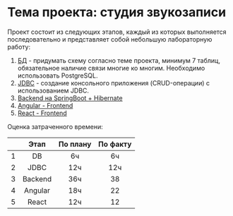 # Тема проекта: студия звукозаписи

Проект состоит из следующих этапов, каждый из которых выполняется последовательно и представляет собой небольшую лабораторную работу:

1. [БД](https://github.com/hsomrays/practice/tree/practice-db) - придумать схему согласно теме проекта, минимум 7 таблиц, обязательное наличие связи многие ко многим. Необходимо использовать PostgreSQL.
2. [JDBC](https://github.com/hsomrays/practice/tree/practice-jdbc) - создание консольного приложения (CRUD-операции) с использованием JDBC.
3. [Backend на SpringBoot + Hibernate](https://github.com/hsomrays/practice/tree/practice-spring)
4. [Angular - Frontend](https://github.com/hsomrays/practice/tree/practice-frontend-angular)
5. [React - Frontend](https://github.com/hsomrays/practice/tree/practice-frontend-react)

Оценка затраченного времени:

|              | Этап         | По плану      | По факту |
|:------------:|:------------:|:-------------:|:-------------:|
| 1            |  DB          | 6ч            | 6ч   |
| 2            | JDBC         | 12ч           | 12ч    |
| 3            |  Backend     | 36ч           |  38   |
| 4            | Angular      | 18ч      |  22   |
| 5            | React        | 12ч      | 12    |


